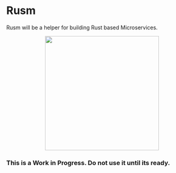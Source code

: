 # Rusm

Rusm will be a helper for building Rust based Microservices. 

<p align="center">
  <img width="300" height="300" src="https://user-images.githubusercontent.com/1941100/89743548-dc17d180-daac-11ea-9479-11175e0d9122.png">
</p>

### This is a Work in Progress. Do not use it until its ready.
